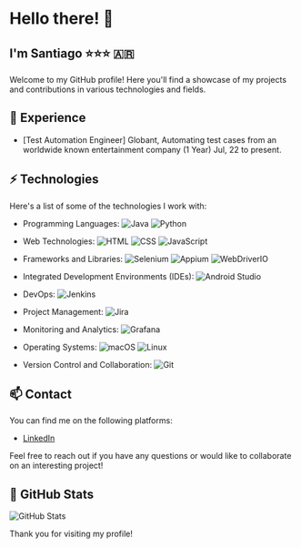 # Hello there! 👋

## I'm Santiago ⭐⭐⭐ 🇦🇷

Welcome to my GitHub profile! Here you'll find a showcase of my projects and contributions in various technologies and fields.

## 🔭 Experience

- [Test Automation Engineer] Globant, Automating test cases from an worldwide known entertainment company (1 Year) Jul, 22 to present.

## ⚡ Technologies

Here's a list of some of the technologies I work with:

- Programming Languages:
  ![Java](https://img.shields.io/badge/-Java-007396?style=flat-square&logo=java&logoColor=white)
  ![Python](https://img.shields.io/badge/-Python-3776AB?style=flat-square&logo=python&logoColor=white)

- Web Technologies:
  ![HTML](https://img.shields.io/badge/-HTML5-E34F26?style=flat-square&logo=html5&logoColor=white)
  ![CSS](https://img.shields.io/badge/-CSS3-1572B6?style=flat-square&logo=css3&logoColor=white)
  ![JavaScript](https://img.shields.io/badge/-JavaScript-F7DF1E?style=flat-square&logo=javascript&logoColor=black)

- Frameworks and Libraries:
  ![Selenium](https://img.shields.io/badge/-Selenium-43B02A?style=flat-square&logo=selenium&logoColor=white)
  ![Appium](https://img.shields.io/badge/-Appium-663399?style=flat-square&logo=appium&logoColor=white)
  ![WebDriverIO](https://img.shields.io/badge/-WebDriverIO-ED5724?style=flat-square&logo=webdriverio&logoColor=white)

- Integrated Development Environments (IDEs):
  ![Android Studio](https://img.shields.io/badge/-Android%20Studio-3DDC84?style=flat-square&logo=android-studio&logoColor=white)

- DevOps:
  ![Jenkins](https://img.shields.io/badge/-Jenkins-D24939?style=flat-square&logo=jenkins&logoColor=white)

- Project Management:
  ![Jira](https://img.shields.io/badge/-Jira-0052CC?style=flat-square&logo=jira&logoColor=white)

- Monitoring and Analytics:
  ![Grafana](https://img.shields.io/badge/-Grafana-F46800?style=flat-square&logo=grafana&logoColor=white)

- Operating Systems:
  ![macOS](https://img.shields.io/badge/-macOS-000000?style=flat-square&logo=apple&logoColor=white)
  ![Linux](https://img.shields.io/badge/-Linux-FCC624?style=flat-square&logo=linux&logoColor=black)

- Version Control and Collaboration:
  ![Git](https://img.shields.io/badge/-Git-F05032?style=flat-square&logo=git&logoColor=white)

## 📫 Contact

You can find me on the following platforms:

- [LinkedIn](https://www.linkedin.com/in/santiago-martinez-9a13b9218/)

Feel free to reach out if you have any questions or would like to collaborate on an interesting project!

## 🚀 GitHub Stats

![GitHub Stats](https://github-readme-stats.vercel.app/api?username=ssmartinezzz&show_icons=true&count_private=true)

Thank you for visiting my profile!


